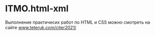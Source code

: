 # ITMO.html-xml
Выполнение практичесих работ по HTML и CSS можно смотреть на сайте www.teteruk.com/citer2021/
